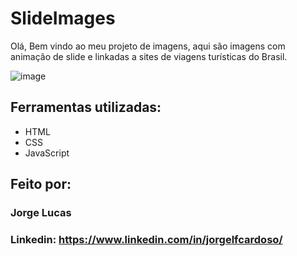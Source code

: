# SlideImages
Olá, Bem vindo ao meu projeto de imagens, aqui são imagens com animação de slide e linkadas a sites de viagens turísticas do Brasil.

![image](https://github.com/user-attachments/assets/51ff20c9-3708-48d9-be8f-324f8f95d464)


## Ferramentas utilizadas:

* HTML
* CSS
* JavaScript

## Feito por:
### Jorge Lucas

### Linkedin: https://www.linkedin.com/in/jorgelfcardoso/
